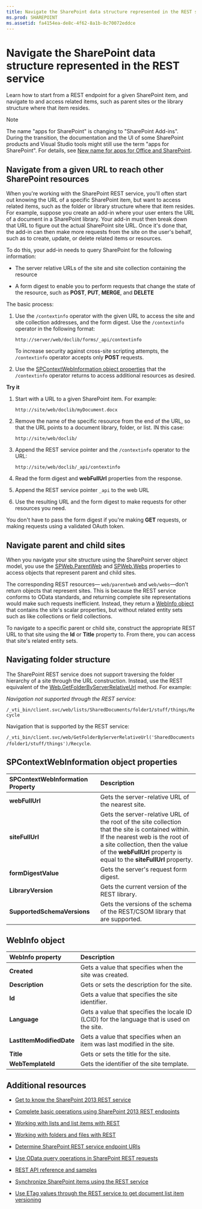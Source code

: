 ```yaml
---
title: Navigate the SharePoint data structure represented in the REST service
ms.prod: SHAREPOINT
ms.assetid: fa4154ea-de8c-4f62-8a1b-8c70072eddce
---
```



# Navigate the SharePoint data structure represented in the REST service
Learn how to start from a REST endpoint for a given SharePoint item, and navigate to and access related items, such as parent sites or the library structure where that item resides. 
> [!NOTE]
> The name "apps for SharePoint" is changing to "SharePoint Add-ins". During the transition, the documentation and the UI of some SharePoint products and Visual Studio tools might still use the term "apps for SharePoint". For details, see  [New name for apps for Office and SharePoint](new-name-for-apps-for-sharepoint.md#bk_newname). 
  
    
    


## Navigate from a given URL to reach other SharePoint resources

When you're working with the SharePoint REST service, you'll often start out knowing the URL of a specific SharePoint item, but want to access related items, such as the folder or library structure where that item resides. For example, suppose you create an add-in where your user enters the URL of a document in a SharePoint library. Your add-in must then break down that URL to figure out the actual SharePoint site URL. Once it's done that, the add-in can then make more requests from the site on the user's behalf, such as to create, update, or delete related items or resources. 
  
    
    
To do this, your add-in needs to query SharePoint for the following information:
  
    
    

- The server relative URLs of the site and site collection containing the resource
    
  
- A form digest to enable you to perform requests that change the state of the resource, such as **POST**, **PUT**, **MERGE**, and **DELETE**
    
  
The basic process:
  
    
    

1. Use the  `/contextinfo` operator with the given URL to access the site and site collection addresses, and the form digest. Use the `/contextinfo` operator in the following format:
    
     `http://server/web/doclib/forms/_api/contextinfo`
    
    To increase security against cross-site scripting attempts, the  `/contextinfo` operator accepts only **POST** requests.
    
  
2. Use the  [SPContextWebInformation object properties](#bk_props) that the `/contextinfo` operator returns to access additional resources as desired.
    
  
 **Try it**
  
    
    

1. Start with a URL to a given SharePoint item. For example:
    
     `http://site/web/doclib/myDocument.docx`
    
  
2. Remove the name of the specific resource from the end of the URL, so that the URL points to a document library, folder, or list. IN this case:
    
     `http://site/web/doclib/`
    
  
3. Append the REST service pointer and the  `/contextinfo` operator to the URL:
    
     `http://site/web/doclib/_api/contextinfo`
    
  
4. Read the form digest and **webFullUrl** properties from the response.
    
  
5. Append the REST service pointer  `_api` to the web URL
    
  
6. Use the resulting URL and the form digest to make requests for other resources you need.
    
  
You don't have to pass the form digest if you're making **GET** requests, or making requests using a validated OAuth token.
  
    
    

## Navigate parent and child sites
<a name="bk_sites"> </a>

When you navigate your site structure using the SharePoint server object model, you use the  [SPWeb.ParentWeb](https://msdn.microsoft.com/library/Microsoft.SharePoint.SPWeb.ParentWeb.aspx) and [SPWeb.Webs](https://msdn.microsoft.com/library/Microsoft.SharePoint.SPWeb.Webs.aspx) properties to access objects that represent parent and child sites.
  
    
    
The corresponding REST resources— `web/parentweb` and `web/webs`—don't return objects that represent sites. This is because the REST service conforms to OData standards, and returning complete site representations would make such requests inefficient. Instead, they return a  [WebInfo object ](#bk_webinfo) that contains the site's scalar properties, but without related entity sets such as like collections or field collections.
  
    
    
To navigate to a specific parent or child site, construct the appropriate REST URL to that site using the **Id** or **Title** property to. From there, you can access that site's related entity sets.
  
    
    

## Navigating folder structure
<a name="bk_folders"> </a>

The SharePoint REST service does not support traversing the folder hierarchy of a site through the URL construction. Instead, use the REST equivalent of the  [Web.GetFolderByServerRelativeUrl](https://msdn.microsoft.com/library/Microsoft.SharePoint.Client.Web.GetFolderByServerRelativeUrl.aspx) method. For example:
  
    
    
 *Navigation not supported through the REST service:* 
  
    
    
 `/_vti_bin/client.svc/web/lists/SharedDocuments/folder1/stuff/things/Recycle`
  
    
    
Navigation that is supported by the REST service: 
  
    
    
 `/_vti_bin/client.svc/web/GetFolderByServerRelativeUrl('SharedDocuments/folder1/stuff/things')/Recycle`.
  
    
    

## SPContextWebInformation object properties
<a name="bk_props"> </a>



|**SPContextWebInformation Property**|**Description**|
|:-----|:-----|
|**webFullUrl** <br/> |Gets the server-relative URL of the nearest site.  <br/> |
|**siteFullUrl** <br/> |Gets the server-relative URL of the root of the site collection that the site is contained within.  <br/> If the nearest web is the root of a site collection, then the value of the **webFullUrl** property is equal to the **siteFullUrl** property. <br/> |
|**formDigestValue** <br/> |Gets the server's request form digest.  <br/> |
|**LibraryVersion** <br/> |Gets the current version of the REST library.  <br/> |
|**SupportedSchemaVersions** <br/> |Gets the versions of the schema of the REST/CSOM library that are supported.  <br/> |
   

## WebInfo object
<a name="bk_webinfo"> </a>



|**WebInfo property**|**Description**|
|:-----|:-----|
|**Created** <br/> |Gets a value that specifies when the site was created.  <br/> |
|**Description** <br/> |Gets or sets the description for the site.  <br/> |
|**Id** <br/> |Gets a value that specifies the site identifier.  <br/> |
|**Language** <br/> |Gets a value that specifies the locale ID (LCID) for the language that is used on the site.  <br/> |
|**LastItemModifiedDate** <br/> |Gets a value that specifies when an item was last modified in the site.  <br/> |
|**Title** <br/> |Gets or sets the title for the site.  <br/> |
|**WebTemplateId** <br/> |Gets the identifier of the site template.  <br/> |
   

## Additional resources
<a name="bk_addresources"> </a>


-  [Get to know the SharePoint 2013 REST service](get-to-know-the-sharepoint-2013-rest-service.md)
    
  
-  [Complete basic operations using SharePoint 2013 REST endpoints](complete-basic-operations-using-sharepoint-2013-rest-endpoints.md)
    
  
-  [Working with lists and list items with REST](working-with-lists-and-list-items-with-rest.md)
    
  
-  [Working with folders and files with REST](working-with-folders-and-files-with-rest.md)
    
  
-  [Determine SharePoint REST service endpoint URIs](determine-sharepoint-rest-service-endpoint-uris.md)
    
  
-  [Use OData query operations in SharePoint REST requests](use-odata-query-operations-in-sharepoint-rest-requests.md)
    
  
-  [REST API reference and samples](http://msdn.microsoft.com/library/02128c70-9d27-4388-9374-a11bce68fdb8%28Office.15%29.aspx)
    
  
-  [Synchronize SharePoint items using the REST service](synchronize-sharepoint-items-using-the-rest-service.md)
    
  
-  [Use ETag values through the REST service to get document list item versioning](http://msdn.microsoft.com/library/5f7e0579-46b7-44ab-b3b4-cdbc622dcd98%28Office.15%29.aspx)
    
  

  
    
    

